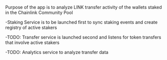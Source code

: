 Purpose of the app is to analyze LINK transfer activity of the wallets staked in the Chainlink Community Pool

-Staking Service is to be launched first to sync staking events and create registry of active stakers

-TODO: Transfer service is launched second and listens for token transfers that involve active stakers

-TODO: Analytics service to analyze transfer data

<!-- TODO:
        - dockerize Staker + Transfer services
        - API to trigger sync + start/stop listeners
 -->

